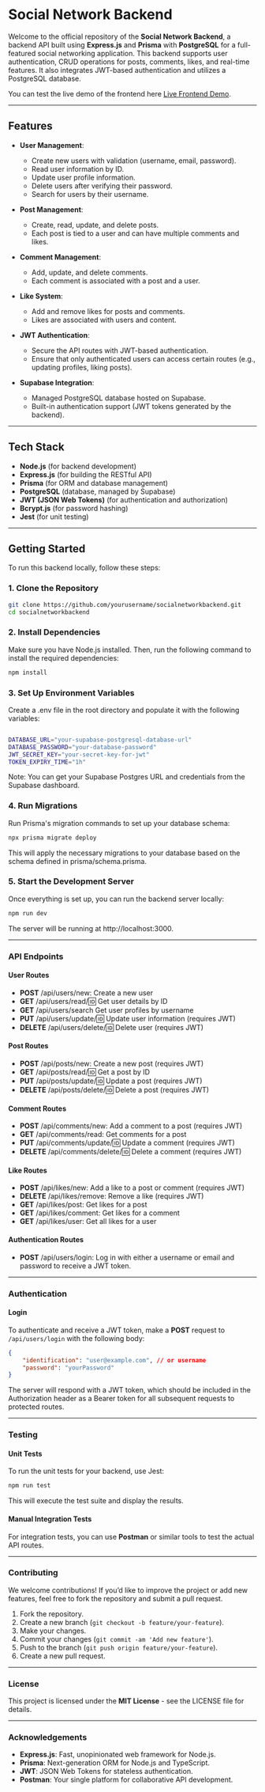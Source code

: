 # **Social Network Backend**

Welcome to the official repository of the **Social Network Backend**, a backend API built using **Express.js** and **Prisma** with **PostgreSQL** for a full-featured social networking application. This backend supports user authentication, CRUD operations for posts, comments, likes, and real-time features. It also integrates JWT-based authentication and utilizes a PostgreSQL database.

You can test the live demo of the frontend here [Live Frontend Demo](https://socialnetworkfrontend-production.up.railway.app/).

---

## **Features**

- **User Management**:

  - Create new users with validation (username, email, password).
  - Read user information by ID.
  - Update user profile information.
  - Delete users after verifying their password.
  - Search for users by their username.

- **Post Management**:

  - Create, read, update, and delete posts.
  - Each post is tied to a user and can have multiple comments and likes.

- **Comment Management**:

  - Add, update, and delete comments.
  - Each comment is associated with a post and a user.

- **Like System**:

  - Add and remove likes for posts and comments.
  - Likes are associated with users and content.

- **JWT Authentication**:

  - Secure the API routes with JWT-based authentication.
  - Ensure that only authenticated users can access certain routes (e.g., updating profiles, liking posts).

- **Supabase Integration**:
  - Managed PostgreSQL database hosted on Supabase.
  - Built-in authentication support (JWT tokens generated by the backend).

---

## **Tech Stack**

- **Node.js** (for backend development)
- **Express.js** (for building the RESTful API)
- **Prisma** (for ORM and database management)
- **PostgreSQL** (database, managed by Supabase)
- **JWT (JSON Web Tokens)** (for authentication and authorization)
- **Bcrypt.js** (for password hashing)
- **Jest** (for unit testing)

---

## **Getting Started**

To run this backend locally, follow these steps:

### **1. Clone the Repository**

```bash
git clone https://github.com/yourusername/socialnetworkbackend.git
cd socialnetworkbackend
```

### **2. Install Dependencies**

Make sure you have Node.js installed. Then, run the following command to install the required dependencies:

```bash
npm install
```

### **3. Set Up Environment Variables**

Create a .env file in the root directory and populate it with the following variables:

```bash

DATABASE_URL="your-supabase-postgresql-database-url"
DATABASE_PASSWORD="your-database-password"
JWT_SECRET_KEY="your-secret-key-for-jwt"
TOKEN_EXPIRY_TIME="1h"
```

Note: You can get your Supabase Postgres URL and credentials from the Supabase dashboard.

### **4. Run Migrations**

Run Prisma's migration commands to set up your database schema:

```bash
npx prisma migrate deploy
```

This will apply the necessary migrations to your database based on the schema defined in prisma/schema.prisma.

### **5. Start the Development Server**

Once everything is set up, you can run the backend server locally:

```bash
npm run dev
```

The server will be running at http://localhost:3000.

---

### API Endpoints

#### User Routes

- **POST** /api/users/new: Create a new user
- **GET** /api/users/read/:id: Get user details by ID
- **GET** /api/users/search Get user profiles by username
- **PUT** /api/users/update/:id: Update user information (requires JWT)
- **DELETE** /api/users/delete/:id: Delete user (requires JWT)

#### Post Routes

- **POST** /api/posts/new: Create a new post (requires JWT)
- **GET** /api/posts/read/:id: Get a post by ID
- **PUT** /api/posts/update/:id: Update a post (requires JWT)
- **DELETE** /api/posts/delete/:id: Delete a post (requires JWT)

#### Comment Routes

- **POST** /api/comments/new: Add a comment to a post (requires JWT)
- **GET** /api/comments/read: Get comments for a post
- **PUT** /api/comments/update/:id: Update a comment (requires JWT)
- **DELETE** /api/comments/delete/:id: Delete a comment (requires JWT)

#### Like Routes

- **POST** /api/likes/new: Add a like to a post or comment (requires JWT)
- **DELETE** /api/likes/remove: Remove a like (requires JWT)
- **GET** /api/likes/post: Get likes for a post
- **GET** /api/likes/comment: Get likes for a comment
- **GET** /api/likes/user: Get all likes for a user

#### Authentication Routes

- **POST** /api/users/login: Log in with either a username or email and password to receive a JWT token.

---

### Authentication

#### Login

To authenticate and receive a JWT token, make a **POST** request to `/api/users/login` with the following body:

```json
{
	"identification": "user@example.com", // or username
	"password": "yourPassword"
}
```

The server will respond with a JWT token, which should be included in the Authorization header as a Bearer token for all subsequent requests to protected routes.

---

### Testing

#### Unit Tests

To run the unit tests for your backend, use Jest:

```bash
npm run test
```

This will execute the test suite and display the results.

#### Manual Integration Tests

For integration tests, you can use **Postman** or similar tools to test the actual API routes.

---

### Contributing

We welcome contributions! If you’d like to improve the project or add new features, feel free to fork the repository and submit a pull request.

1. Fork the repository.
2. Create a new branch (`git checkout -b feature/your-feature`).
3. Make your changes.
4. Commit your changes (`git commit -am 'Add new feature'`).
5. Push to the branch (`git push origin feature/your-feature`).
6. Create a new pull request.

---

### License

This project is licensed under the **MIT License** - see the LICENSE file for details.

---

### Acknowledgements

- **Express.js**: Fast, unopinionated web framework for Node.js.
- **Prisma**: Next-generation ORM for Node.js and TypeScript.
- **JWT**: JSON Web Tokens for stateless authentication.
- **Postman**: Your single platform for collaborative API development.
